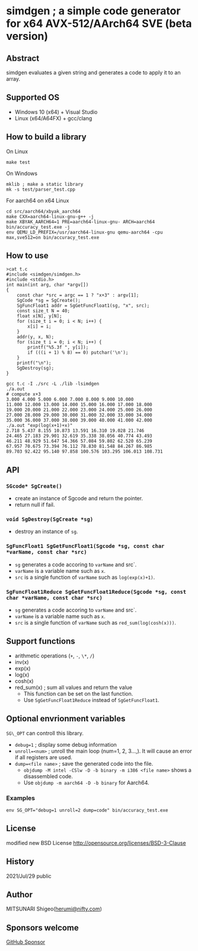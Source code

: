 # simdgen ; a simple code generator for x64 AVX-512/AArch64 SVE (beta version)

## Abstract

simdgen evaluates a given string and generates a code to apply it to an array.

## Supported OS
- Windows 10 (x64) + Visual Studio
- Linux (x64/A64FX) + gcc/clang

## How to build a library

On Linux
```
make test
```

On Windows
```
mklib ; make a static library
mk -s test/parser_test.cpp
```

For aarch64 on x64 Linux
```
cd src/aarch64/xbyak_aarch64
make CXX=aarch64-linux-gnu-g++ -j
make XBYAK_AARCH64=1 PRE=aarch64-linux-gnu- ARCH=aarch64 bin/accuracy_test.exe -j
env QEMU_LD_PREFIX=/usr/aarch64-linux-gnu qemu-aarch64 -cpu max,sve512=on bin/accuracy_test.exe
```

## How to use

```
>cat t.c
#include <simdgen/simdgen.h>
#include <stdio.h>
int main(int arg, char *argv[])
{
	const char *src = argc == 1 ? "x+3" : argv[1];
	SgCode *sg = SgCreate();
	SgFuncFloat1 addr = SgGetFuncFloat1(sg, "x", src);
	const size_t N = 40;
	float x[N], y[N];
	for (size_t i = 0; i < N; i++) {
		x[i] = i;
	}
	addr(y, x, N);
	for (size_t i = 0; i < N; i++) {
		printf("%5.3f ", y[i]);
		if (((i + 1) % 8) == 0) putchar('\n');
	}
	printf("\n");
	SgDestroy(sg);
}

gcc t.c -I ./src -L ./lib -lsimdgen
./a.out
# compute x+3
3.000 4.000 5.000 6.000 7.000 8.000 9.000 10.000
11.000 12.000 13.000 14.000 15.000 16.000 17.000 18.000
19.000 20.000 21.000 22.000 23.000 24.000 25.000 26.000
27.000 28.000 29.000 30.000 31.000 32.000 33.000 34.000
35.000 36.000 37.000 38.000 39.000 40.000 41.000 42.000
./a.out "exp(log(x+1)+x)"
2.718 5.437 8.155 10.873 13.591 16.310 19.028 21.746
24.465 27.183 29.901 32.619 35.338 38.056 40.774 43.493
46.211 48.929 51.647 54.366 57.084 59.802 62.520 65.239
67.957 70.675 73.394 76.112 78.830 81.548 84.267 86.985
89.703 92.422 95.140 97.858 100.576 103.295 106.013 108.731
```

## API

### `SGcode* SgCreate()`
- create an instance of Sgcode and return the pointer.
- return null if fail.

### `void SgDestroy(SgCreate *sg)`
- destroy an instance of `sg`.

### `SgFuncFloat1 SgGetFuncFloat1(Sgcode *sg, const char *varName, const char *src)`
- `sg` generates a code accoring to `varName` and src`.
- `varName` is a variable name such as `x`.
- `src` is a single function of `varName` such as `log(exp(x)+1)`.

### `SgFuncFloat1Reduce SgGetFuncFloat1Reduce(Sgcode *sg, const char *varName, const char *src)`
- `sg` generates a code accoring to `varName` and src`.
- `varName` is a variable name such as `x`.
- `src` is a single function of `varName` such as `red_sum(log(cosh(x)))`.

## Support functions

- arithmetic operations (`+`, `-`, `\*`, `/`)
- inv(x)
- exp(x)
- log(x)
- cosh(x)
- red_sum(x) ; sum all values and return the value
  - This function can be set on the last function.
  - Use `SgGetFuncFloat1Reduce` instead of `SgGetFuncFloat1`.

## Optional envrionment variables

`SG\_OPT` can controll this library.

- `debug=1` ; display some debug information
- `unroll=<num>` ; unroll the main loop (num=1, 2, 3...,). It will cause an error if all registers are used.
- `dump=<file name>` ; save the generated code into the file.
  - `objdump -M intel -CSlw -D -b binary -m i386 <file name>` shows a disassembled code.
  - Use `objdump -m aarch64 -D -b binary` for Aarch64.

### Examples

```
env SG_OPT="debug=1 unroll=2 dump=code" bin/accuracy_test.exe
```

## License

modified new BSD License
http://opensource.org/licenses/BSD-3-Clause

## History
2021/Jul/29 public

## Author
MITSUNARI Shigeo(herumi@nifty.com)

## Sponsors welcome
[GitHub Sponsor](https://github.com/sponsors/herumi)
